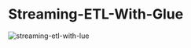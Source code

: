 # Streaming-ETL-With-Glue

![streaming-etl-with-lue](https://github.com/Sensini7/Streaming-ETL-With-Glue/assets/99888333/42e20c26-5787-4fc7-b177-55c0a7bf4a91)
